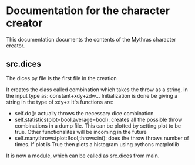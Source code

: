 # Documentation for the character creator

This documentation documents the contents of the Mythras character creator.

## src.dices

The dices.py file is the first file in the creation

It creates the class called combination which takes the throw as a string, in the input type as: constant+xdy+zdw...
Initialization is done be giving a string in the type of xdy+z
It's functions are:
- self.do(): actually throws the necessary dice combination
- self.statistics(plot=bool,average=bool): creates all the possible throw combinations in a dump file. This can be plotted by setting plot to be true. Other functionalites will be incoming in the future
- self.manythrows(plot:Bool,throws:int): does the throw throws number of times. If plot is True then plots a histogram using pythons matplotlib

It is now a module, which can be called as src.dices from main.
